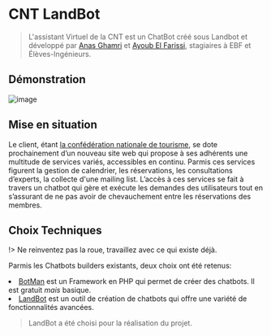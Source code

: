 # CNT LandBot

> L'assistant Virtuel de la CNT est un ChatBot créé sous Landbot et développé par <a href="https://www.facebook.com/ghamrianas">Anas Ghamri</a> et <a href="https://www.facebook.com/Ay.Elfarissi">Ayoub El Farissi</a>, stagiaires à EBF et Élèves-Ingénieurs.

## Démonstration

![image](./pages/images/demo.gif)

## Mise en situation

Le client, étant <a href="https://www.cnt.ma/">la confédération nationale de tourisme</a>, se dote prochainement d’un nouveau site web qui propose à ses adhérents une multitude de services variés, accessibles en continu.
Parmis ces services figurent la gestion de calendrier, les réservations, les consultations d’experts, la collecte d'une mailing list.
L’accès à ces services se fait à travers un chatbot qui gère et exécute les demandes des utilisateurs tout en s’assurant de ne pas avoir de chevauchement entre les réservations des membres.

## Choix Techniques

!> Ne reinventez pas la roue, travaillez avec ce qui existe déjà.

Parmis les Chatbots builders existants, deux choix ont été retenus:

<li><a href="http://botman.io">BotMan</a> est un Framework en PHP qui permet de créer des chatbots. Il est gratuit <i>mais</i> basique.</li>
<li><a href="https://landbot.io/">LandBot</a> est un outil de création de chatbots qui offre une variété de fonctionnalités avancées.</li>

> LandBot a été choisi pour la réalisation du projet.